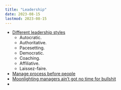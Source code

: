 ```yaml
---
title: "Leadership"
date: 2023-08-15
lastmod: 2023-08-15
---
```

- [Different leadership styles](https://cpdonline.co.uk/knowledge-base/business/different-leadership-styles/)
	- Autocratic.
	- Authoritative.
	- Pacesetting.
	- Democratic.
	- Coaching.
	- Affiliative.
	- Laissez-faire.
- [Manage process before people](https://world.hey.com/dhh/manage-process-before-people-20736695)
- [Moonlighting managers ain’t got no time for bullshit](https://m.signalvnoise.com/moonlighting-managers-aint-got-no-time-for-bullshit/)
- 